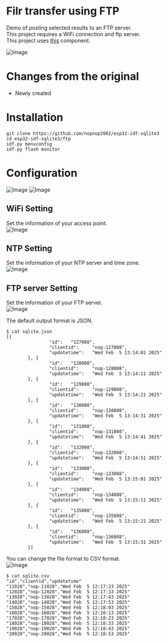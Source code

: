 # Filr transfer using FTP
Demo of posting selected results to an FTP server.   
This project requires a WiFi connection and ftp server.   
This project uses [this](https://github.com/nopnop2002/esp-idf-ftpClient) component.   

![Image](https://github.com/user-attachments/assets/128c6cac-ddba-4f75-8610-4dafd6f4e86a)

# Changes from the original   
- Newly created   

# Installation
```
git clone https://github.com/nopnop2002/esp32-idf-sqlite3
cd esp32-idf-sqlite3/ftp
idf.py menuconfig
idf.py flash monitor
```

# Configuration
![Image](https://github.com/user-attachments/assets/abb6c13a-dda3-486e-947a-fd3074fbccc8)
![Image](https://github.com/user-attachments/assets/2256d789-15ff-48d8-8e80-05cf342cce8b)

## WiFi Setting   
Set the information of your access point.   
![Image](https://github.com/user-attachments/assets/de08fcbe-84b2-4b5c-9acd-b431ca3cb88f)

## NTP Setting   
Set the information of your NTP server and time zone.   
![Image](https://github.com/user-attachments/assets/2fae3e8e-75a3-4ba7-a92b-8df4b8efa0fc)

## FTP server Setting   
Set the information of your FTP server.   
![Image](https://github.com/user-attachments/assets/4e27a9f4-0ae4-400d-9960-fde724d2ca5c)

The default output format is JSON.
```
$ cat sqlite.json
[{
                "id":   "127008",
                "clientid":     "nop-127008",
                "updatetime":   "Wed Feb  5 13:14:01 2025"
        }, {
                "id":   "128008",
                "clientid":     "nop-128008",
                "updatetime":   "Wed Feb  5 13:14:11 2025"
        }, {
                "id":   "129008",
                "clientid":     "nop-129008",
                "updatetime":   "Wed Feb  5 13:14:21 2025"
        }, {
                "id":   "130008",
                "clientid":     "nop-130008",
                "updatetime":   "Wed Feb  5 13:14:31 2025"
        }, {
                "id":   "131008",
                "clientid":     "nop-131008",
                "updatetime":   "Wed Feb  5 13:14:41 2025"
        }, {
                "id":   "132008",
                "clientid":     "nop-132008",
                "updatetime":   "Wed Feb  5 13:14:51 2025"
        }, {
                "id":   "133008",
                "clientid":     "nop-133008",
                "updatetime":   "Wed Feb  5 13:15:01 2025"
        }, {
                "id":   "134008",
                "clientid":     "nop-134008",
                "updatetime":   "Wed Feb  5 13:15:11 2025"
        }, {
                "id":   "135008",
                "clientid":     "nop-135008",
                "updatetime":   "Wed Feb  5 13:15:21 2025"
        }, {
                "id":   "136008",
                "clientid":     "nop-136008",
                "updatetime":   "Wed Feb  5 13:15:31 2025"
        }]
```

You can change the file format to CSV format.   
![Image](https://github.com/user-attachments/assets/64082304-ae6d-4316-806e-8f29e9c62966)
```
$ cat sqlite.csv
"id","clientid","updatetime"
"11028","nop-11028","Wed Feb  5 12:17:23 2025"
"12028","nop-12028","Wed Feb  5 12:17:33 2025"
"13028","nop-13028","Wed Feb  5 12:17:43 2025"
"14028","nop-14028","Wed Feb  5 12:17:53 2025"
"15028","nop-15028","Wed Feb  5 12:18:03 2025"
"16028","nop-16028","Wed Feb  5 12:18:13 2025"
"17028","nop-17028","Wed Feb  5 12:18:23 2025"
"18028","nop-18028","Wed Feb  5 12:18:33 2025"
"19028","nop-19028","Wed Feb  5 12:18:43 2025"
"20028","nop-20028","Wed Feb  5 12:18:53 2025"
```
